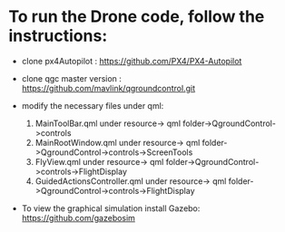 # To run the Drone code, follow the instructions:

- clone px4Autopilot : https://github.com/PX4/PX4-Autopilot
- clone qgc master version : https://github.com/mavlink/qgroundcontrol.git
- modify the necessary files under qml:
  1. MainToolBar.qml under resource-> qml folder->QgroundControl->controls
  2. MainRootWindow.qml under resource-> qml folder->QgroundControl->controls->ScreenTools
  3. FlyView.qml under resource-> qml folder->QgroundControl->controls->FlightDisplay
  4. GuidedActionsController.qml under resource-> qml folder->QgroundControl->controls->FlightDisplay
     
- To view the graphical simulation install Gazebo: https://github.com/gazebosim
